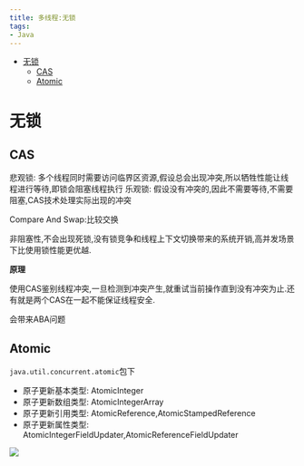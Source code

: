 ```yaml
---
title: 多线程:无锁
tags:
- Java
---
```

<!-- TOC -->

- [无锁](#无锁)
    - [CAS](#cas)
    - [Atomic](#atomic)

<!-- /TOC -->
# 无锁
## CAS

悲观锁: 多个线程同时需要访问临界区资源,假设总会出现冲突,所以牺牲性能让线程进行等待,即锁会阻塞线程执行
乐观锁: 假设没有冲突的,因此不需要等待,不需要阻塞,CAS技术处理实际出现的冲突

Compare And Swap:比较交换

非阻塞性,不会出现死锁,没有锁竞争和线程上下文切换带来的系统开销,高并发场景下比使用锁性能更优越.

**原理**

使用CAS鉴别线程冲突,一旦检测到冲突产生,就重试当前操作直到没有冲突为止.还有就是两个CAS在一起不能保证线程安全.

会带来ABA问题

## Atomic

`java.util.concurrent.atomic`包下

* 原子更新基本类型: AtomicInteger
* 原子更新数组类型: AtomicIntegerArray
* 原子更新引用类型: AtomicReference,AtomicStampedReference
* 原子更新属性类型: AtomicIntegerFieldUpdater,AtomicReferenceFieldUpdater


[![](https://static.segmentfault.com/v-5b1df2a7/global/img/creativecommons-cc.svg)](https://creativecommons.org/licenses/by-nc-nd/4.0/)
